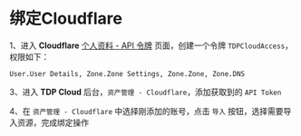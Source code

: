 # 绑定Cloudflare

1、进入 **Cloudflare** [个人资料 - API 令牌](https://dash.cloudflare.com/profile/api-tokens) 页面，创建一个令牌 `TDPCloudAccess`，权限如下：

```text
User.User Details, Zone.Zone Settings, Zone.Zone, Zone.DNS
```

3、进入 **TDP Cloud** 后台，`资产管理 - Cloudflare`，添加获取到的 `API Token`

4、在 `资产管理 - Cloudflare` 中选择刚添加的账号，点击 `导入` 按钮，选择需要导入资源，完成绑定操作
